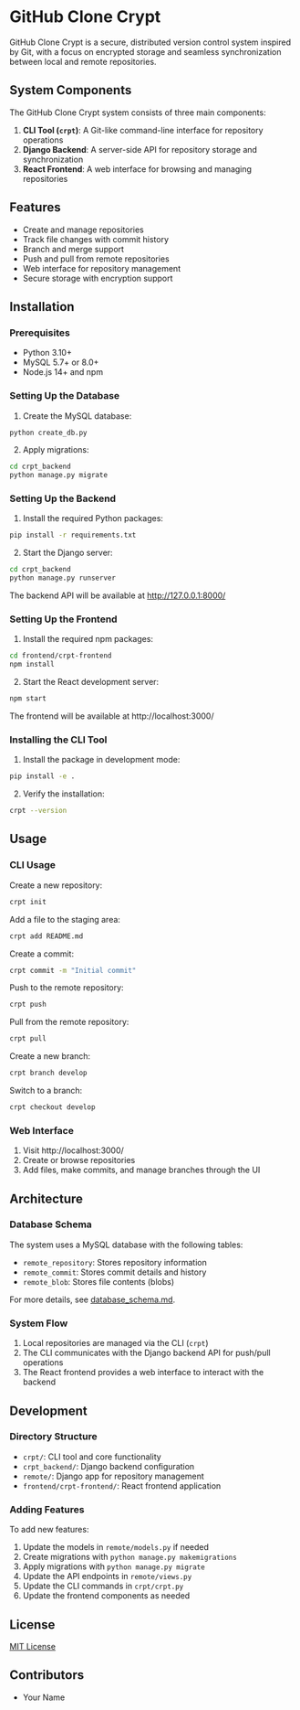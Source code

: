 # GitHub Clone Crypt

GitHub Clone Crypt is a secure, distributed version control system inspired by Git, with a focus on encrypted storage and seamless synchronization between local and remote repositories.

## System Components

The GitHub Clone Crypt system consists of three main components:

1. **CLI Tool (`crpt`)**: A Git-like command-line interface for repository operations
2. **Django Backend**: A server-side API for repository storage and synchronization
3. **React Frontend**: A web interface for browsing and managing repositories

## Features

- Create and manage repositories
- Track file changes with commit history
- Branch and merge support
- Push and pull from remote repositories
- Web interface for repository management
- Secure storage with encryption support

## Installation

### Prerequisites

- Python 3.10+
- MySQL 5.7+ or 8.0+
- Node.js 14+ and npm

### Setting Up the Database

1. Create the MySQL database:

```bash
python create_db.py
```

2. Apply migrations:

```bash
cd crpt_backend
python manage.py migrate
```

### Setting Up the Backend

1. Install the required Python packages:

```bash
pip install -r requirements.txt
```

2. Start the Django server:

```bash
cd crpt_backend
python manage.py runserver
```

The backend API will be available at http://127.0.0.1:8000/

### Setting Up the Frontend

1. Install the required npm packages:

```bash
cd frontend/crpt-frontend
npm install
```

2. Start the React development server:

```bash
npm start
```

The frontend will be available at http://localhost:3000/

### Installing the CLI Tool

1. Install the package in development mode:

```bash
pip install -e .
```

2. Verify the installation:

```bash
crpt --version
```

## Usage

### CLI Usage

Create a new repository:
```bash
crpt init
```

Add a file to the staging area:
```bash
crpt add README.md
```

Create a commit:
```bash
crpt commit -m "Initial commit"
```

Push to the remote repository:
```bash
crpt push
```

Pull from the remote repository:
```bash
crpt pull
```

Create a new branch:
```bash
crpt branch develop
```

Switch to a branch:
```bash
crpt checkout develop
```

### Web Interface

1. Visit http://localhost:3000/
2. Create or browse repositories
3. Add files, make commits, and manage branches through the UI

## Architecture

### Database Schema

The system uses a MySQL database with the following tables:

- `remote_repository`: Stores repository information
- `remote_commit`: Stores commit details and history
- `remote_blob`: Stores file contents (blobs)

For more details, see [database_schema.md](database_schema.md).

### System Flow

1. Local repositories are managed via the CLI (`crpt`)
2. The CLI communicates with the Django backend API for push/pull operations
3. The React frontend provides a web interface to interact with the backend

## Development

### Directory Structure

- `crpt/`: CLI tool and core functionality
- `crpt_backend/`: Django backend configuration
- `remote/`: Django app for repository management
- `frontend/crpt-frontend/`: React frontend application

### Adding Features

To add new features:

1. Update the models in `remote/models.py` if needed
2. Create migrations with `python manage.py makemigrations`
3. Apply migrations with `python manage.py migrate`
4. Update the API endpoints in `remote/views.py`
5. Update the CLI commands in `crpt/crpt.py`
6. Update the frontend components as needed

## License

[MIT License](https://www.mit.edu/~amini/LICENSE.md)

## Contributors

- Your Name